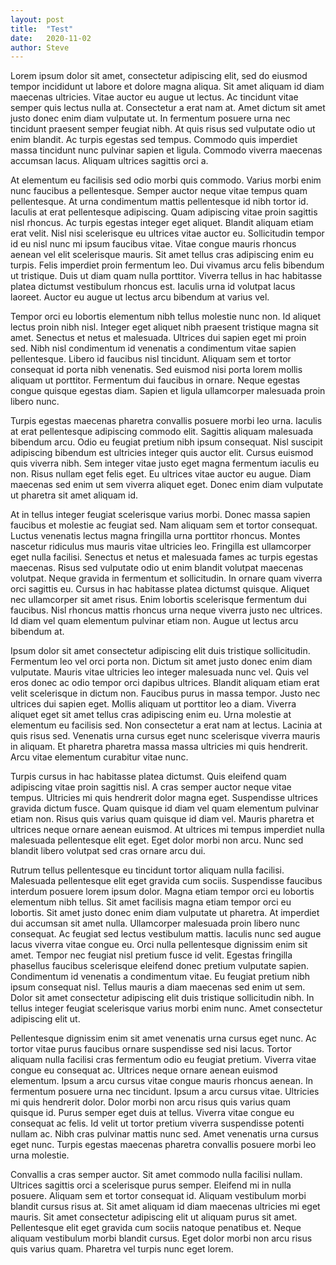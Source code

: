 ```yaml
---
layout: post
title:  "Test"
date:   2020-11-02
author: Steve
---
```


Lorem ipsum dolor sit amet, consectetur adipiscing elit, sed do eiusmod tempor incididunt ut labore et dolore magna aliqua. Sit amet aliquam id diam maecenas ultricies. Vitae auctor eu augue ut lectus. Ac tincidunt vitae semper quis lectus nulla at. Consectetur a erat nam at. Amet dictum sit amet justo donec enim diam vulputate ut. In fermentum posuere urna nec tincidunt praesent semper feugiat nibh. At quis risus sed vulputate odio ut enim blandit. Ac turpis egestas sed tempus. Commodo quis imperdiet massa tincidunt nunc pulvinar sapien et ligula. Commodo viverra maecenas accumsan lacus. Aliquam ultrices sagittis orci a.

At elementum eu facilisis sed odio morbi quis commodo. Varius morbi enim nunc faucibus a pellentesque. Semper auctor neque vitae tempus quam pellentesque. At urna condimentum mattis pellentesque id nibh tortor id. Iaculis at erat pellentesque adipiscing. Quam adipiscing vitae proin sagittis nisl rhoncus. Ac turpis egestas integer eget aliquet. Blandit aliquam etiam erat velit. Nisl nisi scelerisque eu ultrices vitae auctor eu. Sollicitudin tempor id eu nisl nunc mi ipsum faucibus vitae. Vitae congue mauris rhoncus aenean vel elit scelerisque mauris. Sit amet tellus cras adipiscing enim eu turpis. Felis imperdiet proin fermentum leo. Dui vivamus arcu felis bibendum ut tristique. Duis ut diam quam nulla porttitor. Viverra tellus in hac habitasse platea dictumst vestibulum rhoncus est. Iaculis urna id volutpat lacus laoreet. Auctor eu augue ut lectus arcu bibendum at varius vel.

Tempor orci eu lobortis elementum nibh tellus molestie nunc non. Id aliquet lectus proin nibh nisl. Integer eget aliquet nibh praesent tristique magna sit amet. Senectus et netus et malesuada. Ultrices dui sapien eget mi proin sed. Nibh nisl condimentum id venenatis a condimentum vitae sapien pellentesque. Libero id faucibus nisl tincidunt. Aliquam sem et tortor consequat id porta nibh venenatis. Sed euismod nisi porta lorem mollis aliquam ut porttitor. Fermentum dui faucibus in ornare. Neque egestas congue quisque egestas diam. Sapien et ligula ullamcorper malesuada proin libero nunc.

Turpis egestas maecenas pharetra convallis posuere morbi leo urna. Iaculis at erat pellentesque adipiscing commodo elit. Sagittis aliquam malesuada bibendum arcu. Odio eu feugiat pretium nibh ipsum consequat. Nisl suscipit adipiscing bibendum est ultricies integer quis auctor elit. Cursus euismod quis viverra nibh. Sem integer vitae justo eget magna fermentum iaculis eu non. Risus nullam eget felis eget. Eu ultrices vitae auctor eu augue. Diam maecenas sed enim ut sem viverra aliquet eget. Donec enim diam vulputate ut pharetra sit amet aliquam id.

At in tellus integer feugiat scelerisque varius morbi. Donec massa sapien faucibus et molestie ac feugiat sed. Nam aliquam sem et tortor consequat. Luctus venenatis lectus magna fringilla urna porttitor rhoncus. Montes nascetur ridiculus mus mauris vitae ultricies leo. Fringilla est ullamcorper eget nulla facilisi. Senectus et netus et malesuada fames ac turpis egestas maecenas. Risus sed vulputate odio ut enim blandit volutpat maecenas volutpat. Neque gravida in fermentum et sollicitudin. In ornare quam viverra orci sagittis eu. Cursus in hac habitasse platea dictumst quisque. Aliquet nec ullamcorper sit amet risus. Enim lobortis scelerisque fermentum dui faucibus. Nisl rhoncus mattis rhoncus urna neque viverra justo nec ultrices. Id diam vel quam elementum pulvinar etiam non. Augue ut lectus arcu bibendum at.

Ipsum dolor sit amet consectetur adipiscing elit duis tristique sollicitudin. Fermentum leo vel orci porta non. Dictum sit amet justo donec enim diam vulputate. Mauris vitae ultricies leo integer malesuada nunc vel. Quis vel eros donec ac odio tempor orci dapibus ultrices. Blandit aliquam etiam erat velit scelerisque in dictum non. Faucibus purus in massa tempor. Justo nec ultrices dui sapien eget. Mollis aliquam ut porttitor leo a diam. Viverra aliquet eget sit amet tellus cras adipiscing enim eu. Urna molestie at elementum eu facilisis sed. Non consectetur a erat nam at lectus. Lacinia at quis risus sed. Venenatis urna cursus eget nunc scelerisque viverra mauris in aliquam. Et pharetra pharetra massa massa ultricies mi quis hendrerit. Arcu vitae elementum curabitur vitae nunc.

Turpis cursus in hac habitasse platea dictumst. Quis eleifend quam adipiscing vitae proin sagittis nisl. A cras semper auctor neque vitae tempus. Ultricies mi quis hendrerit dolor magna eget. Suspendisse ultrices gravida dictum fusce. Quam quisque id diam vel quam elementum pulvinar etiam non. Risus quis varius quam quisque id diam vel. Mauris pharetra et ultrices neque ornare aenean euismod. At ultrices mi tempus imperdiet nulla malesuada pellentesque elit eget. Eget dolor morbi non arcu. Nunc sed blandit libero volutpat sed cras ornare arcu dui.

Rutrum tellus pellentesque eu tincidunt tortor aliquam nulla facilisi. Malesuada pellentesque elit eget gravida cum sociis. Suspendisse faucibus interdum posuere lorem ipsum dolor. Magna etiam tempor orci eu lobortis elementum nibh tellus. Sit amet facilisis magna etiam tempor orci eu lobortis. Sit amet justo donec enim diam vulputate ut pharetra. At imperdiet dui accumsan sit amet nulla. Ullamcorper malesuada proin libero nunc consequat. Ac feugiat sed lectus vestibulum mattis. Iaculis nunc sed augue lacus viverra vitae congue eu. Orci nulla pellentesque dignissim enim sit amet. Tempor nec feugiat nisl pretium fusce id velit. Egestas fringilla phasellus faucibus scelerisque eleifend donec pretium vulputate sapien. Condimentum id venenatis a condimentum vitae. Eu feugiat pretium nibh ipsum consequat nisl. Tellus mauris a diam maecenas sed enim ut sem. Dolor sit amet consectetur adipiscing elit duis tristique sollicitudin nibh. In tellus integer feugiat scelerisque varius morbi enim nunc. Amet consectetur adipiscing elit ut.

Pellentesque dignissim enim sit amet venenatis urna cursus eget nunc. Ac tortor vitae purus faucibus ornare suspendisse sed nisi lacus. Tortor aliquam nulla facilisi cras fermentum odio eu feugiat pretium. Viverra vitae congue eu consequat ac. Ultrices neque ornare aenean euismod elementum. Ipsum a arcu cursus vitae congue mauris rhoncus aenean. In fermentum posuere urna nec tincidunt. Ipsum a arcu cursus vitae. Ultricies mi quis hendrerit dolor. Dolor morbi non arcu risus quis varius quam quisque id. Purus semper eget duis at tellus. Viverra vitae congue eu consequat ac felis. Id velit ut tortor pretium viverra suspendisse potenti nullam ac. Nibh cras pulvinar mattis nunc sed. Amet venenatis urna cursus eget nunc. Turpis egestas maecenas pharetra convallis posuere morbi leo urna molestie.

Convallis a cras semper auctor. Sit amet commodo nulla facilisi nullam. Ultrices sagittis orci a scelerisque purus semper. Eleifend mi in nulla posuere. Aliquam sem et tortor consequat id. Aliquam vestibulum morbi blandit cursus risus at. Sit amet aliquam id diam maecenas ultricies mi eget mauris. Sit amet consectetur adipiscing elit ut aliquam purus sit amet. Pellentesque elit eget gravida cum sociis natoque penatibus et. Neque aliquam vestibulum morbi blandit cursus. Eget dolor morbi non arcu risus quis varius quam. Pharetra vel turpis nunc eget lorem.